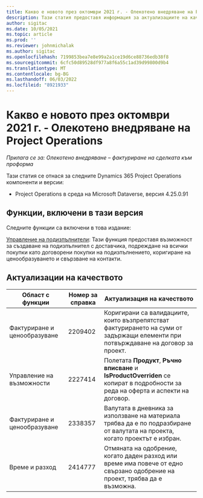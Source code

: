 ```yaml
---
title: Какво е новото през октомври 2021 г. - Олекотено внедряване на Project Operations
description: Тази статия предоставя информация за актуализациите на качеството, налични в октомври 2021 издание на Project Operations lite разполагане.
author: sigitac
ms.date: 10/05/2021
ms.topic: article
ms.prod: ''
ms.reviewer: johnmichalak
ms.author: sigitac
ms.openlocfilehash: 7199853bea7e8e99a2a1ce19d6ce88736edb38f8
ms.sourcegitcommit: 6cfc50d89528df977a8f6a55c1ad39d99800d9b4
ms.translationtype: MT
ms.contentlocale: bg-BG
ms.lasthandoff: 06/03/2022
ms.locfileid: "8921933"
---
```

# <a name="whats-new-october-2021---project-operations-lite-deployment"></a>Какво е новото през октомври 2021 г. - Олекотено внедряване на Project Operations

_Прилага се за: Олекотено внедряване – фактуриране на сделката към проформа_

Тази статия се отнася за следните Dynamics 365 Project Operations компоненти и версии:

  - Project Operations в среда на Microsoft Dataverse, версия 4.25.0.91


## <a name="features-included-in-this-release"></a>Функции, включени в тази версия

Следните функции са включени в това издание:

[Управление на подизпълнители](../subcontracting/managing-subcontracts-overview.md): Тази функция предоставя възможност за създаване на подизпълнител с доставчика, подреждане на всички покупки като договорени покупки на подизпълнението, коригиране на ценообразуването и свързване на контакти.


## <a name="quality-updates"></a>Актуализации на качеството

| **Област с функции** | **Номер за справка** | **Актуализация на качеството** |
| --- | --- | --- |
| Фактуриране и ценообразуване | 2209402 | Коригирани са валидациите, които възпрепятстват фактурирането на суми от задържащи елементи при потвърждаване на договор за проект. |
|   Управление на възможности | 2227414 | Полетата **Продукт**, **Ръчно вписване** и **IsProductOverriden** се копират в подробности за реда на оферта и аспекти на договор. |
| Фактуриране и ценообразуване | 2338357 | Валутата в дневника за използване на материала трябва да е по подразбиране от валутата на проекта, когато проектът е избран. |
| Време и разход | 2414777 | Отмяната на одобрение, когато даден разход или време има повече от едно свързано одобрение на проект, трябва да е възможна. |
